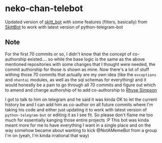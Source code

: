 # neko-chan-telebot

Updated version of [skitt_bot](https://github.com/skittles9823/skitt_bot) with some features (filters, basically) from [SkittBot](https://github.com/skittles9823/SkittBot) to work with latest version of python-telegram-bot

## Note

For the first 70 commits or so, I didn't know that the concept of co-authorship existed.... so while the base logic is the same as the above mentioned repositories with some changes that I thought were needed, the commit authorship for those is shown as mine. Now there's a lot of stuff withing those 70 commits that actually are my own idea (like the `exceptions` and `nhentai` modules, as well as the sql schemas for everything) and it would honestly be a pain to go through all 70 commits and figure out which to amend and change authorship of to add co-authorship to [Rhyse Simpson](https://github.com/skittles9823)

I got to talk to him on telegram and he said it was kinda OK to let the current history be and I can add him as co-author on all future commits where I'm taking his code and either just updating it to work with latest version of `python-telegram-bot` or editing it as I see fit. So please don't flame me too much for essentially kanging those entire projects :P This bot was kinda meant more for me to have everything I want in a single place and on the way somehow became about wanting to kick @NotAMemeBot from a group I'm on (yeah, I'm kinda irrational that way)
